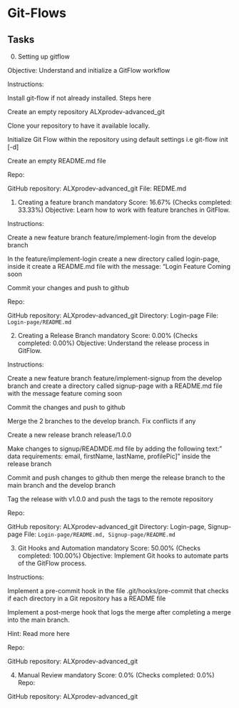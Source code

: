# Git-Flows

## Tasks

0. Setting up gitflow

Objective: Understand and initialize a GitFlow workflow

Instructions:

Install git-flow if not already installed. Steps here

Create an empty repository ALXprodev-advanced_git

Clone your repository to have it available locally.

Initialize Git Flow within the repository using default settings i.e git-flow init [-d]

Create an empty README.md file

Repo:

GitHub repository: ALXprodev-advanced_git
File: REDME.md
 
1. Creating a feature branch
mandatory
Score: 16.67% (Checks completed: 33.33%)
Objective: Learn how to work with feature branches in GitFlow.

Instructions:

Create a new feature branch feature/implement-login from the develop branch

In the feature/implement-login create a new directory called login-page, inside it create a README.md file with the message: “Login Feature Coming soon

Commit your changes and push to github

Repo:

GitHub repository: ALXprodev-advanced_git
Directory: Login-page
File: `Login-page/README.md`
  
2. Creating a Release Branch
mandatory
Score: 0.00% (Checks completed: 0.00%)
Objective: Understand the release process in GitFlow.

Instructions:

Create a new feature branch feature/implement-signup from the develop branch and create a directory called signup-page with a README.md file with the message feature coming soon

Commit the changes and push to github

Merge the 2 branches to the develop branch. Fix conflicts if any

Create a new release branch release/1.0.0

Make changes to signup/READMDE.md file by adding the following text:” data requirements: email, firstName, lastName, profilePic]” inside the release branch

Commit and push changes to github then merge the release branch to the main branch and the develop branch

Tag the release with v1.0.0 and push the tags to the remote repository

Repo:

GitHub repository: ALXprodev-advanced_git
Directory: Login-page, Signup-page
File: `Login-page/README.md, Signup-page/README.md`
  
3. Git Hooks and Automation
mandatory
Score: 50.00% (Checks completed: 100.00%)
Objective: Implement Git hooks to automate parts of the GitFlow process.

Instructions:

Implement a pre-commit hook in the file .git/hooks/pre-commit that checks if each directory in a Git repository has a README file

Implement a post-merge hook that logs the merge after completing a merge into the main branch.

Hint: Read more here

Repo:

GitHub repository: ALXprodev-advanced_git
  
4. Manual Review
mandatory
Score: 0.0% (Checks completed: 0.0%)
Repo:

GitHub repository: ALXprodev-advanced_git